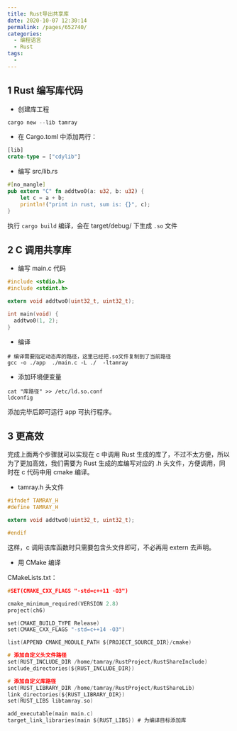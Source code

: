 ```yaml
---
title: Rust导出共享库
date: 2020-10-07 12:30:14
permalink: /pages/652740/
categories: 
  - 编程语言
  - Rust
tags: 
  - 
---
```

## 1 Rust 编写库代码

- 创建库工程
```rust
cargo new --lib tamray
```

- 在 Cargo.toml 中添加两行：
```rust
[lib]
crate-type = ["cdylib"]
```

- 编写 src/lib.rs
```rust
#[no_mangle]
pub extern "C" fn addtwo0(a: u32, b: u32) {
    let c = a + b;
    println!("print in rust, sum is: {}", c);
}
```
执行 `cargo build` 编译，会在 target/debug/ 下生成 `.so` 文件


## 2 C 调用共享库

- 编写 main.c 代码
```c
#include <stdio.h>
#include <stdint.h>

extern void addtwo0(uint32_t, uint32_t);

int main(void) {
  addtwo0(1, 2);
}
```

- 编译
```shell
# 编译需要指定动态库的路径，这里已经把.so文件复制到了当前路径
gcc -o ./app  ./main.c -L ./  -ltamray
```

- 添加环境便变量
```shell
cat "库路径" >> /etc/ld.so.conf
ldconfig
```
添加完毕后即可运行 app 可执行程序。


## 3 更高效

完成上面两个步骤就可以实现在 c 中调用 Rust 生成的库了，不过不太方便，所以为了更加高效，我们需要为 Rust 生成的库编写对应的 .h 头文件，方便调用，同时在 c 代码中用 cmake 编译。

- tamray.h 头文件
```c
#ifndef TAMRAY_H
#define TAMRAY_H

extern void addtwo0(uint32_t, uint32_t);

#endif
```
这样，c 调用该库函数时只需要包含头文件即可，不必再用 extern 去声明。

- 用 CMake 编译

CMakeLists.txt：
```c
#SET(CMAKE_CXX_FLAGS "-std=c++11 -O3")

cmake_minimum_required(VERSION 2.8)
project(ch6)

set(CMAKE_BUILD_TYPE Release)
set(CMAKE_CXX_FLAGS "-std=c++14 -O3")

list(APPEND CMAKE_MODULE_PATH ${PROJECT_SOURCE_DIR}/cmake)

# 添加自定义头文件路径
set(RUST_INCLUDE_DIR /home/tamray/RustProject/RustShareInclude)
include_directories(${RUST_INCLUDE_DIR})

# 添加自定义库路径
set(RUST_LIBRARY_DIR /home/tamray/RustProject/RustShareLib)
link_directories(${RUST_LIBRARY_DIR})
set(RUST_LIBS libtamray.so)

add_executable(main main.c)
target_link_libraries(main ${RUST_LIBS}) # 为编译目标添加库
```


